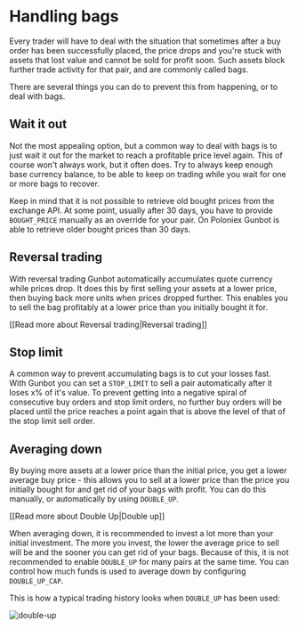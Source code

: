 # Handling bags

Every trader will have to deal with the situation that sometimes after a buy order has been successfully placed, the price drops and you're stuck with assets that lost value and cannot be sold for profit soon. Such assets block further trade activity for that pair, and are commonly called bags.

There are several things you can do to prevent this from happening, or to deal with bags.


## Wait it out

Not the most appealing option, but a common way to deal with bags is to just wait it out for the market to reach a profitable price level again. This of course won't always work, but it often does. Try to always keep enough base currency balance, to be able to keep on trading while you wait for one or more bags to recover.

Keep in mind that it is not possible to retrieve old bought prices from the exchange API. At some point, usually after 30 days, you have to provide `BOUGHT_PRICE` manually as an override for your pair. On Poloniex Gunbot is able to retrieve older bought prices than 30 days.



## Reversal trading

With reversal trading Gunbot automatically accumulates quote currency while prices drop. It does this by first selling your assets at a lower price, then buying back more units when prices dropped further. This enables you to sell the bag profitably at a lower price than you initially bought it for.

[[Read more about Reversal trading|Reversal trading]]



## Stop limit

A common way to prevent accumulating bags is to cut your losses fast. With Gunbot you can set a `STOP_LIMIT` to sell a pair automatically after it loses x% of it's value. To prevent getting into a negative spiral of consecutive buy orders and stop limit orders, no further buy orders will be placed until the price reaches a point again that is above the level of that of the stop limit sell order.



## Averaging down

By buying more assets at a lower price than the initial price, you get a lower average buy price - this allows you to sell at a lower price than the price you initially bought for and get rid of your bags with profit. You can do this manually, or automatically by using `DOUBLE_UP`. 

[[Read more about Double Up|Double up]]

When averaging down, it is recommended to invest a lot more than your initial investment. The more you invest, the lower the average price to sell will be and the sooner you can get rid of your bags. Because of this, it is not recommended to enable `DOUBLE_UP` for many pairs at the same time. You can control how much funds is used to average down by configuring `DOUBLE_UP_CAP`.

This is how a typical trading history looks when `DOUBLE_UP` has been used:

![double-up](https://user-images.githubusercontent.com/2372008/32096078-95baa8ee-bb05-11e7-8f07-266a7a3952b1.jpg)



